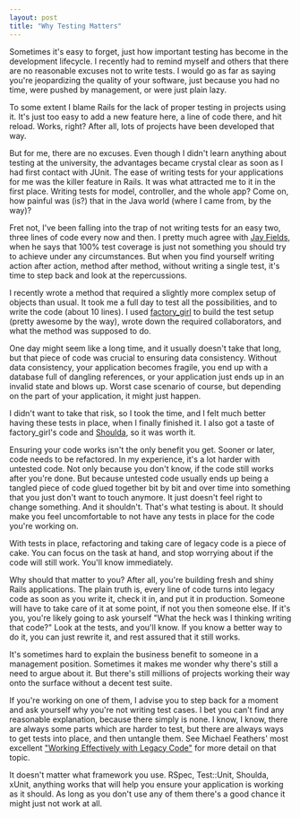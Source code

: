 ```yaml
---
layout: post
title: "Why Testing Matters"
---
```

Sometimes it's easy to forget, just how important testing has become in the development lifecycle. I recently had to remind myself and others that there are no reasonable excuses not to write tests. I would go as far as saying you're jeopardizing the quality of your software, just because you had no time, were pushed by management, or were just plain lazy.

To some extent I blame Rails for the lack of proper testing in projects using it. It's just too easy to add a new feature here, a line of code there, and hit reload. Works, right? After all, lots of projects have been developed that way.

But for me, there are no excuses. Even though I didn't learn anything about testing at the university, the advantages became crystal clear as soon as I had first contact with JUnit. The ease of writing tests for your applications for me was the killer feature in Rails. It was what attracted me to it in the first place. Writing tests for model, controller, and the whole app? Come on, how painful was (is?) that in the Java world (where I came from, by the way)?

Fret not, I've been falling into the trap of not writing tests for an easy two, three lines of code every now and then. I pretty much agree with [Jay Fields](http://blog.jayfields.com/), when he says that 100% test coverage is just not something you should try to achieve under any circumstances. But when you find yourself writing action after action, method after method, without writing a single test, it's time to step back and look at the repercussions.

I recently wrote a method that required a slightly more complex setup of objects than usual. It took me a full day to test all the possibilities, and to write the code (about 10 lines). I used [factory_girl](http://giantrobots.thoughtbot.com/2008/6/6/waiting-for-a-factory-girl) to build the test setup (pretty awesome by the way), wrote down the required collaborators, and what the method was supposed to do.

One day might seem like a long time, and it usually doesn't take that long, but that piece of code was crucial to ensuring data consistency. Without data consistency, your application becomes fragile, you end up with a database full of dangling references, or your application just ends up in an invalid state and blows up. Worst case scenario of course, but depending on the part of your application, it might just happen.

I didn't want to take that risk, so I took the time, and I felt much better having these tests in place, when I finally finished it. I also got a taste of factory_girl's code and [Shoulda](http://www.thoughtbot.com/projects/shoulda), so it was worth it.

Ensuring your code works isn't the only benefit you get. Sooner or later, code needs to be refactored. In my experience, it's a lot harder with untested code. Not only because you don't know, if the code still works after you're done. But because untested code usually ends up being a tangled piece of code glued together bit by bit and over time into something that you just don't want to touch anymore. It just doesn't feel right to change something. And it shouldn't. That's what testing is about. It should make you feel uncomfortable to not have any tests in place for the code you're working on.

With tests in place, refactoring and taking care of legacy code is a piece of cake. You can focus on the task at hand, and stop worrying about if the code will still work. You'll know immediately.

Why should that matter to you? After all, you're building fresh and shiny Rails applications. The plain truth is, every line of code turns into legacy code as soon as you write it, check it in, and put it in production. Someone will have to take care of it at some point, if not you then someone else. If it's you, you're likely going to ask yourself "What the heck was I thinking writing that code?" Look at the tests, and you'll know. If you know a better way to do it, you can just rewrite it, and rest assured that it still works.

It's sometimes hard to explain the business benefit to someone in a management position. Sometimes it makes me wonder why there's still a need to argue about it. But there's still millions of projects working their way onto the surface without a decent test suite.

If you're working on one of them, I advise you to step back for a moment and ask yourself why you're not writing test cases. I bet you can't find any reasonable explanation, because there simply is none. I know, I know, there are always some parts which are harder to test, but there are always ways to get tests into place, and then untangle them. See Michael Feathers' most excellent ["Working Effectively with Legacy Code"](http://www.paperplanes.de/archives/2008/2/28/review_working_effectively_with_legacy/) for more detail on that topic.

It doesn't matter what framework you use. RSpec, Test::Unit, Shoulda, xUnit, anything works that will help you ensure your application is working as it should. As long as you don't use any of them there's a good chance it might just not work at all.